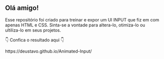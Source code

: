 <h2>Olá amigo!</h2>

<p>Esse repositório foi criado para treinar e expor um UI INPUT que fiz em com apenas HTML e CSS. Sinta-se a vontade para altera-lo, otimiza-lo ou ultiliza-lo em seus projetos.</p>
<p>👇 Confica o resultado aqui 👇</p>
<p>https://deustavo.github.io/Animated-Input/</p>
